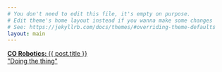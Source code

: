 ```yaml
---
# You don't need to edit this file, it's empty on purpose.
# Edit theme's home layout instead if you wanna make some changes
# See: https://jekyllrb.com/docs/themes/#overriding-theme-defaults
layout: main
---
```


  <div class="image-header" id="image-header">
    <div class="container">
      <div class="row">
        <div class="col-sm-10 col-sm-offset-1
                    col-md-10 col-md-offset-1
                    col-lg-10 col-lg-offset-1">
          <a href="{{ post.url | prepend: site.baseurl }}">
            <div class="row voffset8">
            </div>
            <div class="row voffset8">
              <div class="well">
                <div class="col-sm-12">
                  <div id="headline-header" class="top-headline-header">
                    <b>CO Robotics: </b>
                    {{ post.title }}<br>
                  </div>
                </div>
                <div id="headline" class="top-headline">
                  <!-- Preview -->
                  <i class="fa fa-quote-left"></i> 
                  "Doing the thing"
                  <i class="fa fa-quote-right"></i>
                </div>
              </div>
            </div>
          </a>
        </div>
      </div>
      <!-- from div the blog as background -->
      <script>
        document.getElementById("image-header").style.backgroundImage = "url(/images/flatirons.png)";
        document.getElementById("image-header").style.backgroundSize = "cover";
        document.getElementById("image-header").style.backgroundPosition = "center";
        document.getElementById("image-header").style.borderBottom = "5px solid #07144b";
      </script>
    </div>
  </div>

